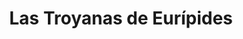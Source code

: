 ---
title: "Las Troyanas de Eurípides"
listable: true
params:
  enableNextPrevPages: true
weight: 2
---